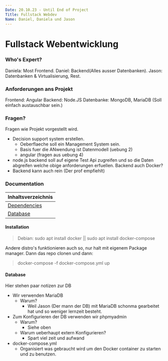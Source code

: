 ```yaml
---
Date: 20.10.23 - Until End of Project
Title: Fullstack Webdev
Name: Daniel, Daniela und Jason
---
```



# **Fullstack Webentwicklung**


### Who's Expert?
Daniela: Most Frontend. 
Daniel: Backend(Alles ausser Datenbanken).
Jason: Datenbanken & Virtualisierung, Rest.


### Anforderungen ans Projekt
Frontend: Angular 
Backend: Node.JS
Datenbanke: MongoDB, MariaDB (Soll einfach austauschbar sein.)


### Fragen? 
Fragen wie Projekt vorgestellt wird.
- Decision support system erstellen.
    - Oeberflaeche soll ein Management System sein.
    - Basis fuer die ANwendung ist Datenmodell (uebung 2)
    - angular (fragen aus uebung 4)
- node.js backend soll auf eigene Test Api zugreifen und so die Daten abgreifen welche obige anforderungen erfuellen. 
Backend auch Docker? 
- Backend kann auch rein (Der prof empfiehlt) 
    
    
### Documentation


| Inhaltsverzeichnis | 
| -------- | 
| [Dependencies](#Dependencies)|
| [Database](#Database)|


#### Installation


> Debian: sudo apt install docker || sudo apt install docker-compose

Andere distro's funktionieren auch so, nur halt mit eigenem Package manager.
Dann das repo clonen und dann:

> docker-compose -f docker-compose.yml up

#### Database
Hier stehen paar notizen zur DB
- Wir verwenden MariaDB
    - Warum?
        - Weil Jason (Der mann der DB) mit MariaDB schonma gearbeitet hat und so weniger lernzeit besteht.
- Zum Konfigurieren der DB verwenden wir phpmyadmin
    - Warum?
        - Siehe oben
    - Warum ueberhaupt extern Konfigurieren?
        - Spart viel zeit und aufwand
- docker-compose.yml 
    - Organisiert was gebraucht wird um den Docker container zu starten und zu benutzen.

